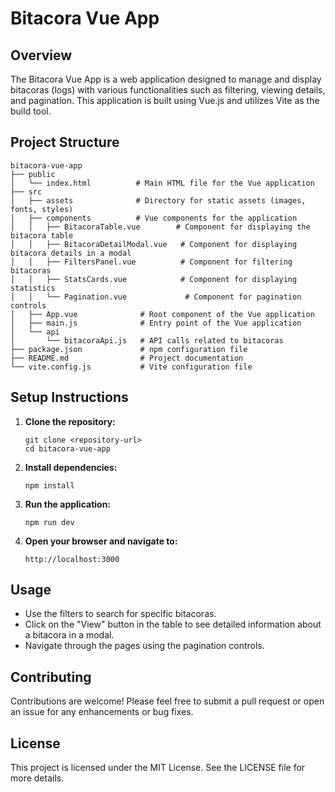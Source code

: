 # Bitacora Vue App

## Overview
The Bitacora Vue App is a web application designed to manage and display bitacoras (logs) with various functionalities such as filtering, viewing details, and pagination. This application is built using Vue.js and utilizes Vite as the build tool.

## Project Structure
```
bitacora-vue-app
├── public
│   └── index.html          # Main HTML file for the Vue application
├── src
│   ├── assets              # Directory for static assets (images, fonts, styles)
│   ├── components          # Vue components for the application
│   │   ├── BitacoraTable.vue        # Component for displaying the bitacora table
│   │   ├── BitacoraDetailModal.vue   # Component for displaying bitacora details in a modal
│   │   ├── FiltersPanel.vue          # Component for filtering bitacoras
│   │   ├── StatsCards.vue            # Component for displaying statistics
│   │   └── Pagination.vue             # Component for pagination controls
│   ├── App.vue              # Root component of the Vue application
│   ├── main.js              # Entry point of the Vue application
│   └── api
│       └── bitacoraApi.js   # API calls related to bitacoras
├── package.json             # npm configuration file
├── README.md                # Project documentation
└── vite.config.js           # Vite configuration file
```

## Setup Instructions
1. **Clone the repository:**
   ```
   git clone <repository-url>
   cd bitacora-vue-app
   ```

2. **Install dependencies:**
   ```
   npm install
   ```

3. **Run the application:**
   ```
   npm run dev
   ```

4. **Open your browser and navigate to:**
   ```
   http://localhost:3000
   ```

## Usage
- Use the filters to search for specific bitacoras.
- Click on the "View" button in the table to see detailed information about a bitacora in a modal.
- Navigate through the pages using the pagination controls.

## Contributing
Contributions are welcome! Please feel free to submit a pull request or open an issue for any enhancements or bug fixes.

## License
This project is licensed under the MIT License. See the LICENSE file for more details.